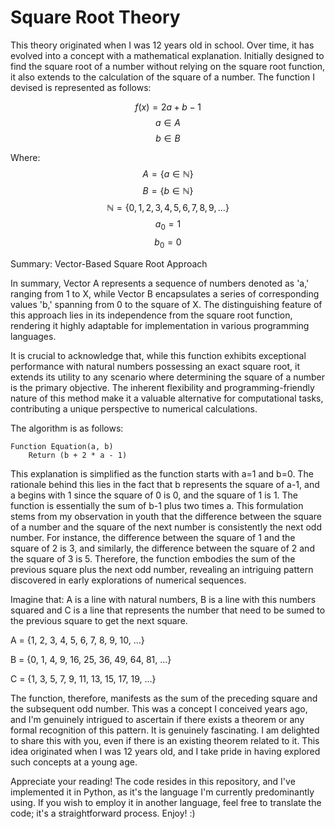 Square Root Theory
================

This theory originated when I was 12 years old in school. Over time, it has evolved into a concept with a mathematical explanation. Initially designed to find the square root of a number without relying on the square root function, it also extends to the calculation of the square of a number. The function I devised is represented as follows:

$$ f(x) = 2 a + b-1 $$
$$ a \in A $$
$$ b \in B $$

Where:
$$ A = \{a \in \mathbb{N}\} $$
$$ B = \{b \in \mathbb{N}\} $$
$$ \mathbb{N} = \{0, 1, 2, 3, 4, 5, 6, 7, 8, 9, ...\} $$
$$ a_0 = 1 $$
$$ b_0 = 0 $$

Summary: Vector-Based Square Root Approach

In summary, Vector A represents a sequence of numbers denoted as 'a,' ranging from 1 to X, while Vector B encapsulates a series of corresponding values 'b,' spanning from 0 to the square of X. The distinguishing feature of this approach lies in its independence from the square root function, rendering it highly adaptable for implementation in various programming languages.

It is crucial to acknowledge that, while this function exhibits exceptional performance with natural numbers possessing an exact square root, it extends its utility to any scenario where determining the square of a number is the primary objective. The inherent flexibility and programming-friendly nature of this method make it a valuable alternative for computational tasks, contributing a unique perspective to numerical calculations.

The algorithm is as follows:
```
Function Equation(a, b)
    Return (b + 2 * a - 1)
```
This explanation is simplified as the function starts with a=1 and b=0. The rationale behind this lies in the fact that b represents the square of a-1, and a begins with 1 since the square of 0 is 0, and the square of 1 is 1. The function is essentially the sum of b-1 plus two times a. This formulation stems from my observation in youth that the difference between the square of a number and the square of the next number is consistently the next odd number. For instance, the difference between the square of 1 and the square of 2 is 3, and similarly, the difference between the square of 2 and the square of 3 is 5. Therefore, the function embodies the sum of the previous square plus the next odd number, revealing an intriguing pattern discovered in early explorations of numerical sequences.

Imagine that: A is a line with natural numbers, B is a line with this numbers squared and C is a line that represents the number that need to be sumed to the previous square to get the next square.

A = {1, 2, 3, 4, 5, 6, 7, 8, 9, 10, ...}

B = {0, 1, 4, 9, 16, 25, 36, 49, 64, 81, ...}

C = {1, 3, 5, 7, 9, 11, 13, 15, 17, 19, ...}

The function, therefore, manifests as the sum of the preceding square and the subsequent odd number. This was a concept I conceived years ago, and I'm genuinely intrigued to ascertain if there exists a theorem or any formal recognition of this pattern. It is genuinely fascinating. I am delighted to share this with you, even if there is an existing theorem related to it. This idea originated when I was 12 years old, and I take pride in having explored such concepts at a young age.

Appreciate your reading! The code resides in this repository, and I've implemented it in Python, as it's the language I'm currently predominantly using. If you wish to employ it in another language, feel free to translate the code; it's a straightforward process. Enjoy! :)


